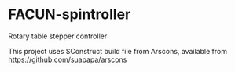 # FACUN-spintroller
Rotary table stepper controller

This project uses SConstruct build file from Arscons, available from https://github.com/suapapa/arscons

